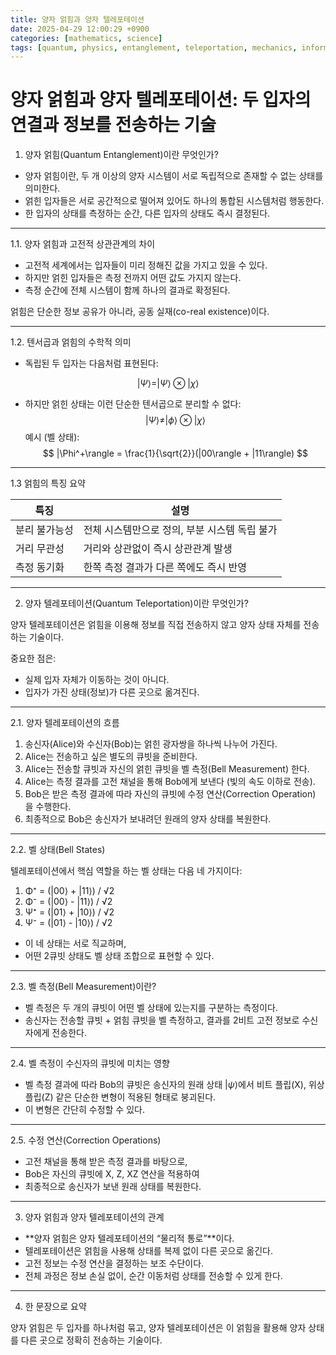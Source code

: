```yaml
---
title: 양자 얽힘과 양자 텔레포테이션
date: 2025-04-29 12:00:29 +0900
categories: [mathematics, science]
tags: [quantum, physics, entanglement, teleportation, mechanics, information, computing, bell, states, communication, science, mathematics]
---
```


# 양자 얽힘과 양자 텔레포테이션: 두 입자의 연결과 정보를 전송하는 기술

1. 양자 얽힘(Quantum Entanglement)이란 무엇인가?
- 양자 얽힘이란, 두 개 이상의 양자 시스템이 서로 독립적으로 존재할 수 없는 상태를 의미한다.
- 얽힌 입자들은 서로 공간적으로 떨어져 있어도 하나의 통합된 시스템처럼 행동한다.
- 한 입자의 상태를 측정하는 순간, 다른 입자의 상태도 즉시 결정된다.

---

1.1. 양자 얽힘과 고전적 상관관계의 차이
- 고전적 세계에서는 입자들이 미리 정해진 값을 가지고 있을 수 있다.
- 하지만 얽힌 입자들은 측정 전까지 어떤 값도 가지지 않는다.
- 측정 순간에 전체 시스템이 함께 하나의 결과로 확정된다.

얽힘은 단순한 정보 공유가 아니라, 공동 실재(co-real existence)이다.

---

1.2. 텐서곱과 얽힘의 수학적 의미
- 독립된 두 입자는 다음처럼 표현된다:

$$
|\Psi\rangle = |\Psi\rangle \otimes |\chi\rangle
$$

- 하지만 얽힌 상태는 이런 단순한 텐서곱으로 분리할 수 없다:
$$
|\Psi\rangle \neq |\phi\rangle \otimes |\chi\rangle
$$
예시 (벨 상태):
$$
|\Phi^+\rangle = \frac{1}{\sqrt{2}}(|00\rangle + |11\rangle)
$$

---
1.3 얽힘의 특징 요약

| 특징          | 설명                                          |
| ------------- | --------------------------------------------- |
| 분리 불가능성 | 전체 시스템만으로 정의, 부분 시스템 독립 불가 |
| 거리 무관성   | 거리와 상관없이 즉시 상관관계 발생            |
| 측정 동기화   | 한쪽 측정 결과가 다른 쪽에도 즉시 반영        |

---

2. 양자 텔레포테이션(Quantum Teleportation)이란 무엇인가?

양자 텔레포테이션은 얽힘을 이용해
정보를 직접 전송하지 않고 양자 상태 자체를 전송하는 기술이다.

중요한 점은:
- 실제 입자 자체가 이동하는 것이 아니다.
- 입자가 가진 상태(정보)가 다른 곳으로 옮겨진다.

---

2.1. 양자 텔레포테이션의 흐름

1.	송신자(Alice)와 수신자(Bob)는 얽힌 광자쌍을 하나씩 나누어 가진다.
2.	Alice는 전송하고 싶은 별도의 큐빗을 준비한다.
3.	Alice는 전송할 큐빗과 자신의 얽힌 큐빗을 벨 측정(Bell Measurement) 한다.
4.	Alice는 측정 결과를 고전 채널을 통해 Bob에게 보낸다 (빛의 속도 이하로 전송).
5.	Bob은 받은 측정 결과에 따라 자신의 큐빗에 수정 연산(Correction Operation) 을 수행한다.
6.	최종적으로 Bob은 송신자가 보내려던 원래의 양자 상태를 복원한다.

---

2.2. 벨 상태(Bell States)

텔레포테이션에서 핵심 역할을 하는 벨 상태는 다음 네 가지이다:
1. Φ⁺ = (|00⟩ + |11⟩) / √2
2. Φ⁻ = (|00⟩ - |11⟩) / √2
3. Ψ⁺ = (|01⟩ + |10⟩) / √2
4. Ψ⁻ = (|01⟩ - |10⟩) / √2

- 이 네 상태는 서로 직교하며,
- 어떤 2큐빗 상태도 벨 상태 조합으로 표현할 수 있다.

---

2.3. 벨 측정(Bell Measurement)이란?
- 벨 측정은 두 개의 큐빗이 어떤 벨 상태에 있는지를 구분하는 측정이다.
- 송신자는 전송할 큐빗 + 얽힘 큐빗을 벨 측정하고, 결과를 2비트 고전 정보로 수신자에게 전송한다.

---

2.4. 벨 측정이 수신자의 큐빗에 미치는 영향
- 벨 측정 결과에 따라 Bob의 큐빗은
송신자의 원래 상태 $|\psi\rangle$에서 비트 플립(X), 위상 플립(Z) 같은 단순한 변형이 적용된 형태로 붕괴된다.
- 이 변형은 간단히 수정할 수 있다.

---
2.5. 수정 연산(Correction Operations)
- 고전 채널을 통해 받은 측정 결과를 바탕으로,
- Bob은 자신의 큐빗에 X, Z, XZ 연산을 적용하여
- 최종적으로 송신자가 보낸 원래 상태를 복원한다.

---

3. 양자 얽힘과 양자 텔레포테이션의 관계
- **양자 얽힘은 양자 텔레포테이션의 “물리적 통로”**이다.
- 텔레포테이션은 얽힘을 사용해 상태를 복제 없이 다른 곳으로 옮긴다.
- 고전 정보는 수정 연산을 결정하는 보조 수단이다.
- 전체 과정은 정보 손실 없이, 순간 이동처럼 상태를 전송할 수 있게 한다.

---

4. 한 문장으로 요약

양자 얽힘은 두 입자를 하나처럼 묶고, 양자 텔레포테이션은 이 얽힘을 활용해 양자 상태를 다른 곳으로 정확히 전송하는 기술이다.
